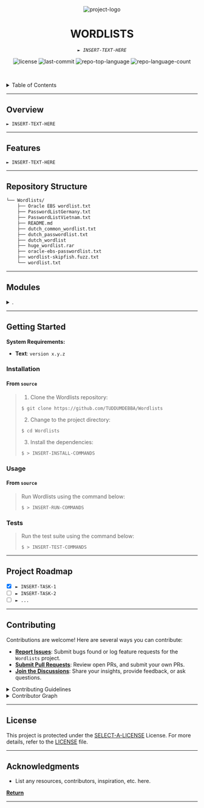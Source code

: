 <p align="center">
  <img src="https://raw.githubusercontent.com/jeremy-rifkin/Wordlist/graphic/graphic/image3_cropped.png"  alt="project-logo">
</p>
<p align="center">
    <h1 align="center">WORDLISTS</h1>
</p>
<p align="center">
    <em><code>► INSERT-TEXT-HERE</code></em>
</p>
<p align="center">
	<img src="https://img.shields.io/github/license/TUDDUMDEBBA/Wordlists?style=default&logo=opensourceinitiative&logoColor=white&color=0080ff" alt="license">
	<img src="https://img.shields.io/github/last-commit/TUDDUMDEBBA/Wordlists?style=default&logo=git&logoColor=white&color=0080ff" alt="last-commit">
	<img src="https://img.shields.io/github/languages/top/TUDDUMDEBBA/Wordlists?style=default&color=0080ff" alt="repo-top-language">
	<img src="https://img.shields.io/github/languages/count/TUDDUMDEBBA/Wordlists?style=default&color=0080ff" alt="repo-language-count">
<p>
<p align="center">
	<!-- default option, no dependency badges. -->
</p>

<br><!-- TABLE OF CONTENTS -->
<details>
  <summary>Table of Contents</summary><br>

- [ Overview](#-overview)
- [ Features](#-features)
- [ Repository Structure](#-repository-structure)
- [ Modules](#-modules)
- [ Getting Started](#-getting-started)
  - [ Installation](#-installation)
  - [ Usage](#-usage)
  - [ Tests](#-tests)
- [ Project Roadmap](#-project-roadmap)
- [ Contributing](#-contributing)
- [ License](#-license)
- [ Acknowledgments](#-acknowledgments)
</details>
<hr>

##  Overview

<code>► INSERT-TEXT-HERE</code>

---

##  Features

<code>► INSERT-TEXT-HERE</code>

---

##  Repository Structure

```sh
└── Wordlists/
    ├── Oracle EBS wordlist.txt
    ├── PasswordListGermany.txt
    ├── PasswordListVietnam.txt
    ├── README.md
    ├── dutch_common_wordlist.txt
    ├── dutch_passwordlist.txt
    ├── dutch_wordlist
    ├── huge_wordlist.rar
    ├── oracle-ebs-passwordlist.txt
    ├── wordlist-skipfish.fuzz.txt
    └── wordlist.txt
```

---

##  Modules

<details closed><summary>.</summary>

| File                                                                                                            | Summary                         |
| ---                                                                                                             | ---                             |
| [dutch_passwordlist.txt](https://github.com/TUDDUMDEBBA/Wordlists/blob/master/dutch_passwordlist.txt)           | <code>► INSERT-TEXT-HERE</code> |
| [wordlist.txt](https://github.com/TUDDUMDEBBA/Wordlists/blob/master/wordlist.txt)                               | <code>► INSERT-TEXT-HERE</code> |
| [Oracle EBS wordlist.txt](https://github.com/TUDDUMDEBBA/Wordlists/blob/master/Oracle EBS wordlist.txt)         | <code>► INSERT-TEXT-HERE</code> |
| [dutch_common_wordlist.txt](https://github.com/TUDDUMDEBBA/Wordlists/blob/master/dutch_common_wordlist.txt)     | <code>► INSERT-TEXT-HERE</code> |
| [wordlist-skipfish.fuzz.txt](https://github.com/TUDDUMDEBBA/Wordlists/blob/master/wordlist-skipfish.fuzz.txt)   | <code>► INSERT-TEXT-HERE</code> |
| [PasswordListVietnam.txt](https://github.com/TUDDUMDEBBA/Wordlists/blob/master/PasswordListVietnam.txt)         | <code>► INSERT-TEXT-HERE</code> |
| [PasswordListGermany.txt](https://github.com/TUDDUMDEBBA/Wordlists/blob/master/PasswordListGermany.txt)         | <code>► INSERT-TEXT-HERE</code> |
| [oracle-ebs-passwordlist.txt](https://github.com/TUDDUMDEBBA/Wordlists/blob/master/oracle-ebs-passwordlist.txt) | <code>► INSERT-TEXT-HERE</code> |

</details>

---

##  Getting Started

**System Requirements:**

* **Text**: `version x.y.z`

###  Installation

<h4>From <code>source</code></h4>

> 1. Clone the Wordlists repository:
>
> ```console
> $ git clone https://github.com/TUDDUMDEBBA/Wordlists
> ```
>
> 2. Change to the project directory:
> ```console
> $ cd Wordlists
> ```
>
> 3. Install the dependencies:
> ```console
> $ > INSERT-INSTALL-COMMANDS
> ```

###  Usage

<h4>From <code>source</code></h4>

> Run Wordlists using the command below:
> ```console
> $ > INSERT-RUN-COMMANDS
> ```

###  Tests

> Run the test suite using the command below:
> ```console
> $ > INSERT-TEST-COMMANDS
> ```

---

##  Project Roadmap

- [X] `► INSERT-TASK-1`
- [ ] `► INSERT-TASK-2`
- [ ] `► ...`

---

##  Contributing

Contributions are welcome! Here are several ways you can contribute:

- **[Report Issues](https://github.com/TUDDUMDEBBA/Wordlists/issues)**: Submit bugs found or log feature requests for the `Wordlists` project.
- **[Submit Pull Requests](https://github.com/TUDDUMDEBBA/Wordlists/blob/main/CONTRIBUTING.md)**: Review open PRs, and submit your own PRs.
- **[Join the Discussions](https://github.com/TUDDUMDEBBA/Wordlists/discussions)**: Share your insights, provide feedback, or ask questions.

<details closed>
<summary>Contributing Guidelines</summary>

1. **Fork the Repository**: Start by forking the project repository to your github account.
2. **Clone Locally**: Clone the forked repository to your local machine using a git client.
   ```sh
   git clone https://github.com/TUDDUMDEBBA/Wordlists
   ```
3. **Create a New Branch**: Always work on a new branch, giving it a descriptive name.
   ```sh
   git checkout -b new-feature-x
   ```
4. **Make Your Changes**: Develop and test your changes locally.
5. **Commit Your Changes**: Commit with a clear message describing your updates.
   ```sh
   git commit -m 'Implemented new feature x.'
   ```
6. **Push to github**: Push the changes to your forked repository.
   ```sh
   git push origin new-feature-x
   ```
7. **Submit a Pull Request**: Create a PR against the original project repository. Clearly describe the changes and their motivations.
8. **Review**: Once your PR is reviewed and approved, it will be merged into the main branch. Congratulations on your contribution!
</details>

<details closed>
<summary>Contributor Graph</summary>
<br>
<p align="center">
   <a href="https://github.com{/TUDDUMDEBBA/Wordlists/}graphs/contributors">
      <img src="https://contrib.rocks/image?repo=TUDDUMDEBBA/Wordlists">
   </a>
</p>
</details>

---

##  License

This project is protected under the [SELECT-A-LICENSE](https://choosealicense.com/licenses) License. For more details, refer to the [LICENSE](https://choosealicense.com/licenses/) file.

---

##  Acknowledgments

- List any resources, contributors, inspiration, etc. here.

[**Return**](#-overview)

---
